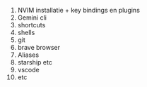 1. NVIM installatie + key bindings en plugins
2. Gemini cli
3. shortcuts
4. shells
5. git
6. brave browser
7. Aliases
8. starship etc
9. vscode
10. etc

